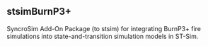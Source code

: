 ## stsimBurnP3+

SyncroSim Add-On Package (to stsim) for integrating BurnP3+ fire simulations into state-and-transition simulation models in ST-Sim.